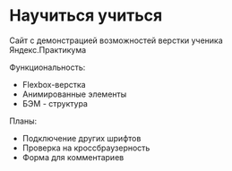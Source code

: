 # Научиться учиться

Сайт с демонстрацией возможностей верстки ученика Яндекс.Практикума

Функциональность:
  - Flexbox-верстка
  - Анимированные элементы
  - БЭМ - структура

Планы:
  - Подключение других шрифтов
  - Проверка на кроссбраузерность
  - Форма для комментариев

